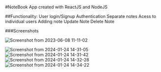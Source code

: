 #NoteBook App created with ReactJS and NodeJS

##Functionality:
User login/Signup Authentication
Separate notes Acess to individual users
Adding note
Update Note
Delete Note

###Screenshots

![Screenshot from 2023-06-08 11-11-02](https://github.com/ibibeklamichhane/Notebookapp/assets/46773730/952ee1eb-eacf-45ee-a52a-cc1710e6a3e6)


![Screenshot from 2024-01-24 14-31-05](https://github.com/ibibeklamichhane/Notebookapp/assets/46773730/1546c4df-6433-49d6-89e3-95fa6ae58f0e)
![Screenshot from 2024-01-24 14-31-42](https://github.com/ibibeklamichhane/Notebookapp/assets/46773730/3b0133a7-9621-4dd9-b741-e99ffb216feb)
![Screenshot from 2024-01-24 14-32-28](https://github.com/ibibeklamichhane/Notebookapp/assets/46773730/2215c826-b622-4298-a0f4-5c6d55979196)
![Screenshot from 2024-01-24 14-34-22](https://github.com/ibibeklamichhane/Notebookapp/assets/46773730/f683964f-8dd2-40b2-9a44-86298f07fa98)
